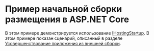 # <a name="aspnet-core-hosting-startup-sample"></a>Пример начальной сборки размещения в ASP.NET Core

В этом примере демонстрируется использование [IHostingStartup](https://docs.microsoft.com/dotnet/api/microsoft.aspnetcore.hosting.ihostingstartup). В этом примере показан сценарий, описанный в разделе [Усовершенствование приложения из внешней сборки](https://docs.microsoft.com/aspnet/core/fundamentals/host/platform-specific-configuration).
